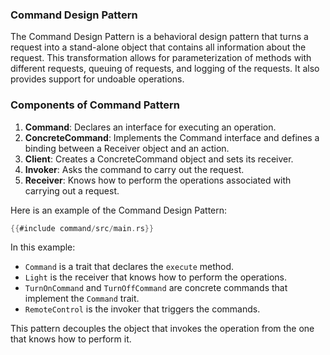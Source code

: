 ### Command Design Pattern

The Command Design Pattern is a behavioral design pattern that turns a request into a stand-alone object that contains all information about the request. This transformation allows for parameterization of methods with different requests, queuing of requests, and logging of the requests. It also provides support for undoable operations. <br/>

### Components of Command Pattern

1. **Command**: Declares an interface for executing an operation.
2. **ConcreteCommand**: Implements the Command interface and defines a binding between a Receiver object and an action.
3. **Client**: Creates a ConcreteCommand object and sets its receiver.
4. **Invoker**: Asks the command to carry out the request.
5. **Receiver**: Knows how to perform the operations associated with carrying out a request.

Here is an example of the Command Design Pattern:

```rust
{{#include command/src/main.rs}}
```

In this example:
- `Command` is a trait that declares the `execute` method.
- `Light` is the receiver that knows how to perform the operations.
- `TurnOnCommand` and `TurnOffCommand` are concrete commands that implement the `Command` trait.
- `RemoteControl` is the invoker that triggers the commands.

This pattern decouples the object that invokes the operation from the one that knows how to perform it.